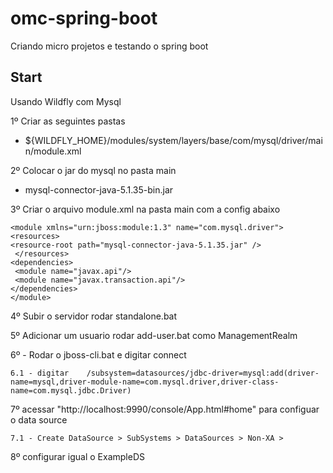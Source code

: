 # omc-spring-boot
Criando micro projetos e testando o spring boot

Start
-------------------------
Usando Wildfly com Mysql

1º Criar as seguintes pastas
- ${WILDFLY_HOME}/modules/system/layers/base/com/mysql/driver/main/module.xml

2º Colocar o jar do mysql no pasta main
- mysql-connector-java-5.1.35-bin.jar

3º Criar o arquivo module.xml na pasta main com a config abaixo


	<module xmlns="urn:jboss:module:1.3" name="com.mysql.driver">
 	<resources>
  	<resource-root path="mysql-connector-java-5.1.35.jar" />
	 </resources>
 	<dependencies>
 	 <module name="javax.api"/>
 	 <module name="javax.transaction.api"/>
 	</dependencies>
	</module> 


4º Subir o servidor rodar standalone.bat

5º Adicionar um usuario rodar add-user.bat   como ManagementRealm

6º - Rodar o jboss-cli.bat e digitar connect

	6.1 - digitar    /subsystem=datasources/jdbc-driver=mysql:add(driver-name=mysql,driver-module-name=com.mysql.driver,driver-class-name=com.mysql.jdbc.Driver)

7º acessar "http://localhost:9990/console/App.html#home"     para configuar o data source
 
	7.1 - Create DataSource > SubSystems > DataSources > Non-XA > 

8º configurar igual o ExampleDS








